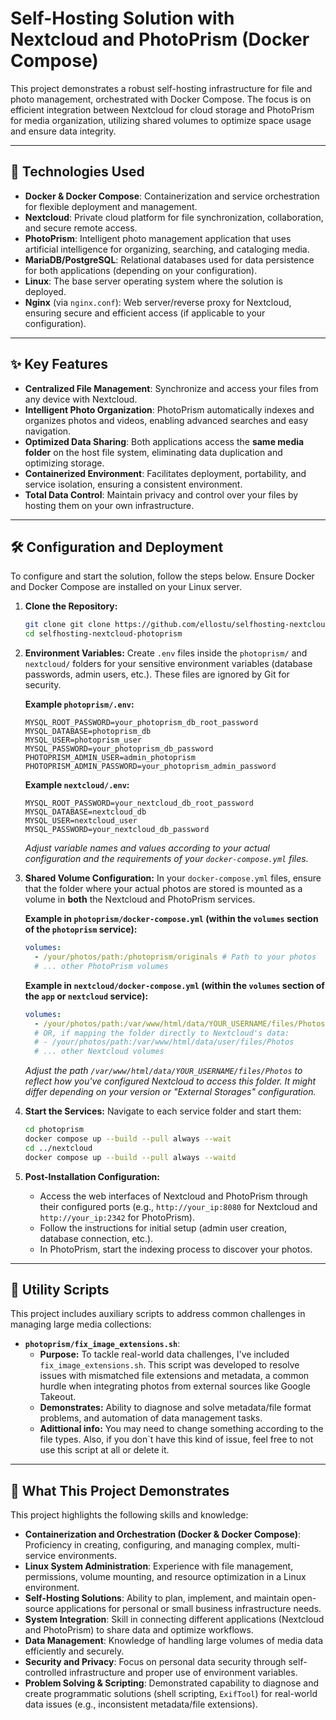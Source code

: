 # Self-Hosting Solution with Nextcloud and PhotoPrism (Docker Compose)

This project demonstrates a robust self-hosting infrastructure for file and photo management, orchestrated with Docker Compose. The focus is on efficient integration between Nextcloud for cloud storage and PhotoPrism for media organization, utilizing shared volumes to optimize space usage and ensure data integrity.

---

## 🚀 Technologies Used

* **Docker & Docker Compose**: Containerization and service orchestration for flexible deployment and management.
* **Nextcloud**: Private cloud platform for file synchronization, collaboration, and secure remote access.
* **PhotoPrism**: Intelligent photo management application that uses artificial intelligence for organizing, searching, and cataloging media.
* **MariaDB/PostgreSQL**: Relational databases used for data persistence for both applications (depending on your configuration).
* **Linux**: The base server operating system where the solution is deployed.
* **Nginx** (via `nginx.conf`): Web server/reverse proxy for Nextcloud, ensuring secure and efficient access (if applicable to your configuration).

---

## ✨ Key Features

* **Centralized File Management**: Synchronize and access your files from any device with Nextcloud.
* **Intelligent Photo Organization**: PhotoPrism automatically indexes and organizes photos and videos, enabling advanced searches and easy navigation.
* **Optimized Data Sharing**: Both applications access the **same media folder** on the host file system, eliminating data duplication and optimizing storage.
* **Containerized Environment**: Facilitates deployment, portability, and service isolation, ensuring a consistent environment.
* **Total Data Control**: Maintain privacy and control over your files by hosting them on your own infrastructure.

---

## 🛠️ Configuration and Deployment

To configure and start the solution, follow the steps below. Ensure Docker and Docker Compose are installed on your Linux server.

1.  **Clone the Repository:**
    ```bash
    git clone git clone https://github.com/ellostu/selfhosting-nextcloud-photoprism.git
    cd selfhosting-nextcloud-photoprism
    ```

2.  **Environment Variables:**
    Create `.env` files inside the `photoprism/` and `nextcloud/` folders for your sensitive environment variables (database passwords, admin users, etc.). These files are ignored by Git for security.

    **Example `photoprism/.env`:**
    ```
    MYSQL_ROOT_PASSWORD=your_photoprism_db_root_password
    MYSQL_DATABASE=photoprism_db
    MYSQL_USER=photoprism_user
    MYSQL_PASSWORD=your_photoprism_db_password
    PHOTOPRISM_ADMIN_USER=admin_photoprism
    PHOTOPRISM_ADMIN_PASSWORD=your_photoprism_admin_password
    ```

    **Example `nextcloud/.env`:**
    ```
    MYSQL_ROOT_PASSWORD=your_nextcloud_db_root_password
    MYSQL_DATABASE=nextcloud_db
    MYSQL_USER=nextcloud_user
    MYSQL_PASSWORD=your_nextcloud_db_password
    ```
    *Adjust variable names and values according to your actual configuration and the requirements of your `docker-compose.yml` files.*

3.  **Shared Volume Configuration:**
    In your `docker-compose.yml` files, ensure that the folder where your actual photos are stored is mounted as a volume in **both** the Nextcloud and PhotoPrism services.

    **Example in `photoprism/docker-compose.yml` (within the `volumes` section of the `photoprism` service):**
    ```yaml
    volumes:
      - /your/photos/path:/photoprism/originals # Path to your photos
      # ... other PhotoPrism volumes
    ```

    **Example in `nextcloud/docker-compose.yml` (within the `volumes` section of the `app` or `nextcloud` service):**
    ```yaml
    volumes:
      - /your/photos/path:/var/www/html/data/YOUR_USERNAME/files/Photos # Example mounting for a specific user
      # OR, if mapping the folder directly to Nextcloud's data:
      # - /your/photos/path:/var/www/html/data/user/files/Photos
      # ... other Nextcloud volumes
    ```
    *Adjust the path `/var/www/html/data/YOUR_USERNAME/files/Photos` to reflect how you've configured Nextcloud to access this folder. It might differ depending on your version or "External Storages" configuration.*

4.  **Start the Services:**
    Navigate to each service folder and start them:

    ```bash
    cd photoprism
    docker compose up --build --pull always --wait
    cd ../nextcloud
    docker compose up --build --pull always --waitd
    ```

5.  **Post-Installation Configuration:**
    * Access the web interfaces of Nextcloud and PhotoPrism through their configured ports (e.g., `http://your_ip:8080` for Nextcloud and `http://your_ip:2342` for PhotoPrism).
    * Follow the instructions for initial setup (admin user creation, database connection, etc.).
    * In PhotoPrism, start the indexing process to discover your photos.

---

## 🔧 Utility Scripts

This project includes auxiliary scripts to address common challenges in managing large media collections:

* **`photoprism/fix_image_extensions.sh`**:
    * **Purpose:** To tackle real-world data challenges, I've included `fix_image_extensions.sh`. This script was developed to resolve issues with mismatched file extensions and metadata, a common hurdle when integrating photos from external sources like Google Takeout.
    * **Demonstrates:** Ability to diagnose and solve metadata/file format problems, and automation of data management tasks.
    * **Adittional info:** You may need to change something according to the file types. Also, if you don`t have this kind of issue, feel free to not use this script at all or delete it.

---

## 🎯 What This Project Demonstrates

This project highlights the following skills and knowledge:

* **Containerization and Orchestration (Docker & Docker Compose)**: Proficiency in creating, configuring, and managing complex, multi-service environments.
* **Linux System Administration**: Experience with file management, permissions, volume mounting, and resource optimization in a Linux environment.
* **Self-Hosting Solutions**: Ability to plan, implement, and maintain open-source applications for personal or small business infrastructure needs.
* **System Integration**: Skill in connecting different applications (Nextcloud and PhotoPrism) to share data and optimize workflows.
* **Data Management**: Knowledge of handling large volumes of media data efficiently and securely.
* **Security and Privacy**: Focus on personal data security through self-controlled infrastructure and proper use of environment variables.
* **Problem Solving & Scripting**: Demonstrated capability to diagnose and create programmatic solutions (shell scripting, `ExifTool`) for real-world data issues (e.g., inconsistent metadata/file extensions).

